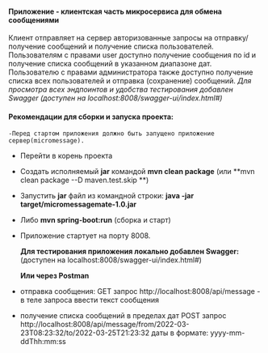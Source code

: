 #### Приложение - клиентская часть микросервиса для обмена сообщениями

Клиент отправляет на сервер авторизованные запросы на отправку/получение сообщений и получение списка пользователей.
Пользователям с правами user доступно получение сообщения по id и получение списка сообщений в указанном диапазоне дат.
Пользователю с правами администратора также доступно получение списка всех пользователей и отправка (сохранение)
сообщений.
*Для просмотра всех эндпоинтов и удобства тестирования добавлен Swagger (доступен на localhost:8008/swagger-ui/index.html#)*
#### Рекомендации для сборки и запуска проекта:
```
-Перед стартом приложения должно быть запущено приложение сервер(micromessage).
```
- Перейти в корень проекта
- Создать исполняемый **jar** командой  **mvn clean package** (или **mvn clean package --D maven.test.skip **)
- Запустить **jar** файл из командной строки: **java -jar target/micromessagemate-1.0.jar**
- Либо **mvn spring-boot:run** (сборка и старт)
- Приложение стартует на порту 8008.


  **Для тестирования приложения локально добавлен Swagger:** (доступен на localhost:8008/swagger-ui/index.html#)

  **Или через Postman**
- отправка сообщения: GET запрос http://localhost:8008/api/message - в теле запроса ввести текст сообщения
- получение списка сообщений в пределах дат POST запрос 
  http://localhost:8008/api/message/from/2022-03-23T08:23:32/to/2022-03-25T21:23:32
даты в формате: yyyy-mm-ddThh:mm:ss
